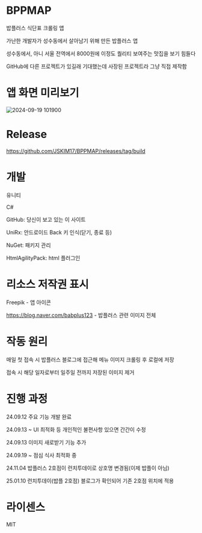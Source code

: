 # BPPMAP
밥플러스 식단표 크롤링 앱

가난한 개발자가 성수동에서 살아남기 위해 만든 밥플러스 앱

성수동에서, 아니 서울 전역에서 8000원에 이정도 퀄리티 보여주는 맛집을 보기 힘들다

GitHub에 다른 프로젝트가 있길래 기대했는데 사장된 프로젝트라 그냥 직접 제작함


# 앱 화면 미리보기
![2024-09-19 101900](https://github.com/user-attachments/assets/9caef83c-acad-455a-ab7d-8edbfa1124be)


# Release
https://github.com/JSKIM17/BPPMAP/releases/tag/build


# 개발
유니티

C#

GitHub: 당신이 보고 있는 이 사이트

UniRx: 안드로이드 Back 키 인식(닫기, 종료 등)

NuGet: 패키지 관리

HtmlAgilityPack: html 플러그인

# 리소스 저작권 표시
Freepik - 앱 아이콘

https://blog.naver.com/babplus123 - 밥플러스 관련 이미지 전체

# 작동 원리
매일 첫 접속 시 밥플러스 블로그에 접근해 메뉴 이미지 크롤링 후 로컬에 저장

접속 시 해당 일자로부터 일주일 전까지 저장된 이미지 제거


# 진행 과정
24.09.12 주요 기능 개발 완료

24.09.13 ~ UI 최적화 등 개인적인 불편사항 있으면 간간이 수정

24.09.13 이미지 새로받기 기능 추가

24.09.19 ~ 점심 식사 최적화 중

24.11.04 밥플러스 2호점이 런치투데이로 상호명 변경됨(이제 밥플이 아님)

25.01.10 런치투데이(밥플 2호점) 블로그가 확인되어 기존 2호점 위치에 적용




# 라이센스
MIT
